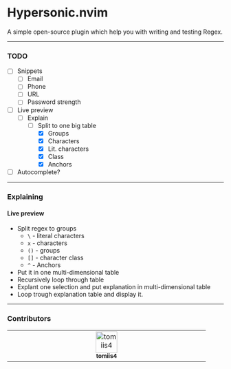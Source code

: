 # Hypersonic.nvim
A simple open-source plugin which help you with writing and testing Regex.

<hr>

### TODO
- [ ] Snippets
    - [ ] Email
    - [ ] Phone
    - [ ] URL
    - [ ] Password strength
- [ ] Live preview
    - [ ] Explain
        - [ ] Split to one big table
            - [x] Groups
            - [x] Characters
            - [x] Lit. characters
            - [x] Class
            - [x] Anchors
            
- [ ]  Autocomplete?

<hr>

### Explaining
#### <b> Live preview</b>
- Split regex to groups
    - `\` - literal characters
    - `x` - characters
    - `()` - groups
    - `[]` - character class
    - `^` - Anchors
- Put it in one multi-dimensional table
- Recursively loop through table
- Explant one selection and put explanation in multi-dimensional table
- Loop trough explanation table and display it.

<hr>

### Contributors
<table>
    <tbody>
        <tr>
            <td align="center" valign="top" width="14.28%">
                <a href="https://github.com/tomiis4">
                <img src="https://avatars.githubusercontent.com/u/87276646?v=4" width="50px;" alt="tomiis4"/><br /><sub><b>tomiis4</b></sub>
                </a><br/>
            </td>
        </tr>
    </tbody>
</table>
